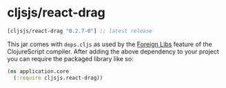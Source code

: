 # cljsjs/react-drag

[](dependency)
```clojure
[cljsjs/react-drag "0.2.7-0"] ;; latest release
```
[](/dependency)

This jar comes with `deps.cljs` as used by the [Foreign Libs][flibs] feature
of the ClojureScript compiler. After adding the above dependency to your project
you can require the packaged library like so:

```clojure
(ns application.core
  (:require cljsjs.react-drag))
```

[flibs]: https://clojurescript.org/reference/packaging-foreign-deps

